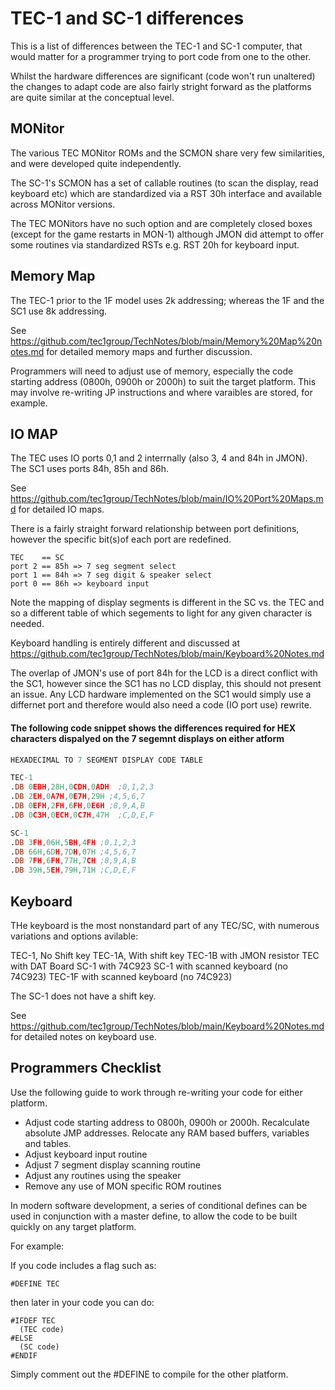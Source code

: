 # TEC-1 and SC-1 differences

This is a list of differences between the TEC-1 and SC-1 computer, that would matter for a programmer trying to port code from one to the other.

Whilst the hardware differences are significant (code won't run unaltered) the changes to adapt code are also fairly stright forward as the platforms are quite similar at the conceptual level.

## MONitor

The various TEC MONitor ROMs and the SCMON share very few similarities, and were developed quite independently.

The SC-1's SCMON has a set of callable routines (to scan the display, read keyboard etc) which are standardized via a RST 30h interface and available across MONitor versions.

The TEC MONitors have no such option and are completely closed boxes (except for the game restarts in MON-1) although JMON did attempt to offer some routines via standardized RSTs e.g. RST 20h for keyboard input.

## Memory Map

The TEC-1 prior to the 1F model uses 2k addressing; whereas the 1F and the SC1 use 8k addressing.

See https://github.com/tec1group/TechNotes/blob/main/Memory%20Map%20notes.md for detailed memory maps and further discussion.

Programmers will need to adjust use of memory, especially the code starting address (0800h, 0900h or 2000h) to suit the target platform. This may involve re-writing JP instructions and where varaibles are stored, for example.

## IO MAP

The TEC uses IO ports 0,1 and 2 interrnally (also 3, 4 and 84h in JMON).
The SC1 uses ports 84h, 85h and 86h.

See https://github.com/tec1group/TechNotes/blob/main/IO%20Port%20Maps.md for detailed IO maps.

There is a fairly straight forward relationship between port definitions, however the specific bit(s)of each port are redefined.

````
TEC    == SC
port 2 == 85h => 7 seg segment select
port 1 == 84h => 7 seg digit & speaker select
port 0 == 86h => keyboard input
````

Note the mapping of display segments is different in the SC vs. the TEC and so a different table of which segements to light for any given character is needed.

Keyboard handling is entirely different and discussed at https://github.com/tec1group/TechNotes/blob/main/Keyboard%20Notes.md

The overlap of JMON's use of port 84h for the LCD is a direct conflict with the SC1, however since the SC1 has no LCD display, this should not present an issue. Any LCD hardware implemented on the SC1 would simply use a differnet port and therefore would also need a code (IO port use) rewrite.

#### The following code snippet shows the differences required for HEX characters dispalyed on the 7 segemnt displays on either atform

````asm
HEXADECIMAL TO 7 SEGMENT DISPLAY CODE TABLE

TEC-1
.DB 0EBH,28H,0CDH,0ADH  ;0,1,2,3
.DB 2EH,0A7H,0E7H,29H ;4,5,6,7
.DB 0EFH,2FH,6FH,0E6H ;8,9,A,B
.DB 0C3H,0ECH,0C7H,47H  ;C,D,E,F

SC-1
.DB 3FH,06H,5BH,4FH ;0,1,2,3
.DB 66H,6DH,7DH,07H ;4,5,6,7
.DB 7FH,6FH,77H,7CH ;8,9,A,B
.DB 39H,5EH,79H,71H ;C,D,E,F
````

## Keyboard

THe keyboard is the most nonstandard part of any TEC/SC, with numerous variations and options avilable:

TEC-1, No Shift key
TEC-1A, With shift key
TEC-1B with JMON resistor
TEC with DAT Board
SC-1 with 74C923
SC-1 with scanned keyboard (no 74C923)
TEC-1F with scanned keyboard (no 74C923)

The SC-1 does not have a shift key.

See https://github.com/tec1group/TechNotes/blob/main/Keyboard%20Notes.md for detailed notes on keyboard use.

## Programmers Checklist

Use the following guide to work through re-writing your code for either platform.

- Adjust code starting address to 0800h, 0900h or 2000h. Recalculate absolute JMP addresses. Relocate any RAM based buffers, variables and tables.
- Adjust keyboard input routine
- Adjust 7 segment display scanning routine
- Adjust any routines using the speaker
- Remove any use of MON specific ROM routines

In modern software development, a series of conditional defines can be used in conjunction with a master define, to allow the code to be built quickly on any target platform.

For example:

If you code includes a flag such as:
````
#DEFINE TEC
````
then later in your code you can do:
````
#IFDEF TEC
  (TEC code)
#ELSE
  (SC code)
#ENDIF
````
Simply comment out the #DEFINE to compile for the other platform.
